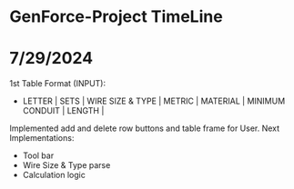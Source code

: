# GenForce-Project TimeLine

# 7/29/2024
1st Table Format (INPUT):
* LETTER | SETS | WIRE SIZE & TYPE | METRIC | MATERIAL | MINIMUM CONDUIT | LENGTH |

Implemented add and delete row buttons and table frame for User.
Next Implementations:
* Tool bar
* Wire Size & Type parse
* Calculation logic
